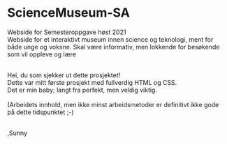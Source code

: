 # ScienceMuseum-SA
Webside for Semesteroppgave høst 2021<br>
Webside for et interaktivt museum innen science og teknologi, ment for både unge og voksne. Skal være informativ, men lokkende for besøkende som vil oppleve og lære <br><br>

Hei, du som sjekker ut dette prosjektet! <br>
Dette var mitt første prosjekt med fullverdig HTML og CSS. <br> Det er min baby; langt fra perfekt, men veldig viktig.<br><br>
(Arbeidets innhold, men ikke minst arbeidsmetoder er definitivt ikke gode på dette tidspunktet ;-)<br><br>


,Sunny
